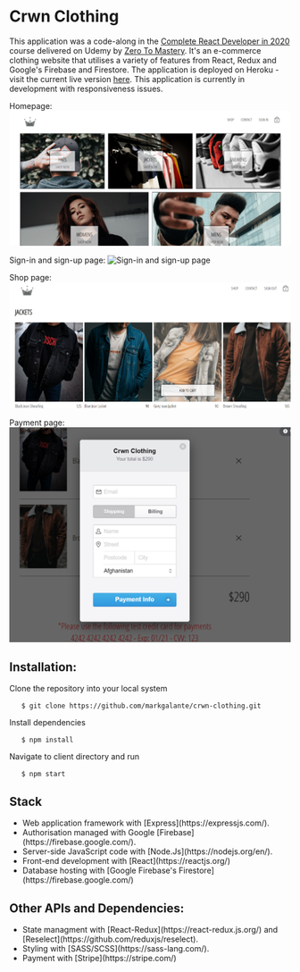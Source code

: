# Crwn Clothing

This application was a code-along in the [Complete React Developer in 2020](https://www.udemy.com/course/complete-react-developer-zero-to-mastery/) course delivered on Udemy by [Zero To Mastery](https://zerotomastery.io/). It's an e-commerce clothing website that utilises a variety of features from React, Redux and Google's Firebase and Firestore. The application is deployed on Heroku - visit the current live version [here](https://crownclothingapp.herokuapp.com/). This application is currently in development with responsiveness issues.   

Homepage: 
![Homepage](/homepage.png)

Sign-in and sign-up page: 
![Sign-in and sign-up page]()

Shop page: 
![Shop page](/shop-page.png)

Payment page: 
![Payment](/payment.png)

## Installation: 

Clone the repository into your local system
```
   $ git clone https://github.com/markgalante/crwn-clothing.git
```

Install dependencies
```
   $ npm install
```

Navigate to client directory and run
```
   $ npm start
```

## Stack
<ul>
    <li> Web application framework with [Express](https://expressjs.com/). </li>
    <li> Authorisation managed with Google [Firebase](https://firebase.google.com/). </li>
    <li> Server-side JavaScript code with [Node.Js](https://nodejs.org/en/). </li>
    <li> Front-end development with [React](https://reactjs.org/) </li>
    <li> Database hosting with [Google Firebase's Firestore](https://firebase.google.com/)  </li>
</ul>

## Other APIs and Dependencies: 
<ul>
    <li> State managment with [React-Redux](https://react-redux.js.org/) and [Reselect](https://github.com/reduxjs/reselect). </li>
    <li> Styling with [SASS/SCSS](https://sass-lang.com/).</li>
    <li> Payment with [Stripe](https://stripe.com/)</li>
</ul>
